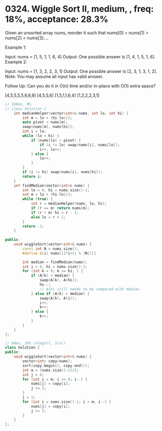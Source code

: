 # 0324. Wiggle Sort II, medium, , freq: 18%, acceptance: 28.3%

Given an unsorted array nums, reorder it such that nums[0] < nums[1] > nums[2] < nums[3]....

Example 1:

Input: nums = [1, 5, 1, 1, 6, 4]
Output: One possible answer is [1, 4, 1, 5, 1, 6].
Example 2:

Input: nums = [1, 3, 2, 2, 3, 1]
Output: One possible answer is [2, 3, 1, 3, 1, 2].
Note:
You may assume all input has valid answer.

Follow Up:
Can you do it in O(n) time and/or in-place with O(1) extra space?

[4,5,5,5,5,6,6,6]
[4,5,5,6]
[1,5,1,1,6,4]
[1,3,2,2,3,1]

```c++
// 160ms, 9%
// class Solution {
    int medianHelper(vector<int>& nums, int lo, int hi) {
        int m = lo + (hi-lo)/2;
        auto pivot = nums[m];
        swap(nums[m], nums[hi]);
        int i = lo;
        while (lo < hi) {
            if (nums[lo] < pivot) {
                if (i != lo) swap(nums[i], nums[lo]);
                i++, lo++;
            } else {
                lo++;
            }
        }
        if (i != hi) swap(nums[i], nums[hi]);
        return i;
    }
    int findMedian(vector<int>& nums) {
        int lo = 0, hi = nums.size()-1;
        int m = lo + (hi-lo)/2;
        while (true) {
            int r = medianHelper(nums, lo, hi);
            if (r == m) return nums[m];
            if (r > m) hi = r - 1;
            else lo = r + 1;
        }
        return -1;
    }
    
public:
    void wiggleSort(vector<int>& nums) {
        const int N = nums.size();
        #define A(i) nums[(2*i+1) % (N|1)]

        int median = findMedian(nums);
        int i = 0, hi = nums.size()-1;
        for (int k = 0; k <= hi; ) {
            if (A(k) < median) {
                swap(A(k), A(hi));
                hi--;
                // A(k) still needs to be compared with median
            } else if (A(k) > median) {
                swap(A(k), A(i));
                i++;
                k++;
            } else {
                k++;
            }
        }
    }
};

// 84ms, 18% (nlog(n), S(n))
class Solution {
public:
    void wiggleSort(vector<int>& nums) {
        vector<int> copy(nums);
        sort(copy.begin(), copy.end());
        int m = (nums.size()-1)/2;
        int j = 0;
        for (int i = m; i >= 0; i--) {
            nums[j] = copy[i];
            j += 2;
        }
        j = 1;
        for (int i = nums.size()-1; i > m; i--) {
            nums[j] = copy[i];
            j += 2;
        }
    }
};
```

